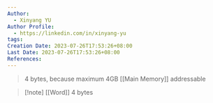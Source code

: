 ```yaml
---
Author:
  - Xinyang YU
Author Profile:
  - https://linkedin.com/in/xinyang-yu
tags:
Creation Date: 2023-07-26T17:53:26+08:00
Last Date: 2023-07-26T17:53:26+08:00
References:
---
```

>4 bytes, because maximum 4GB [[Main Memory]] addressable

>[!note] [[Word]]
>4 bytes